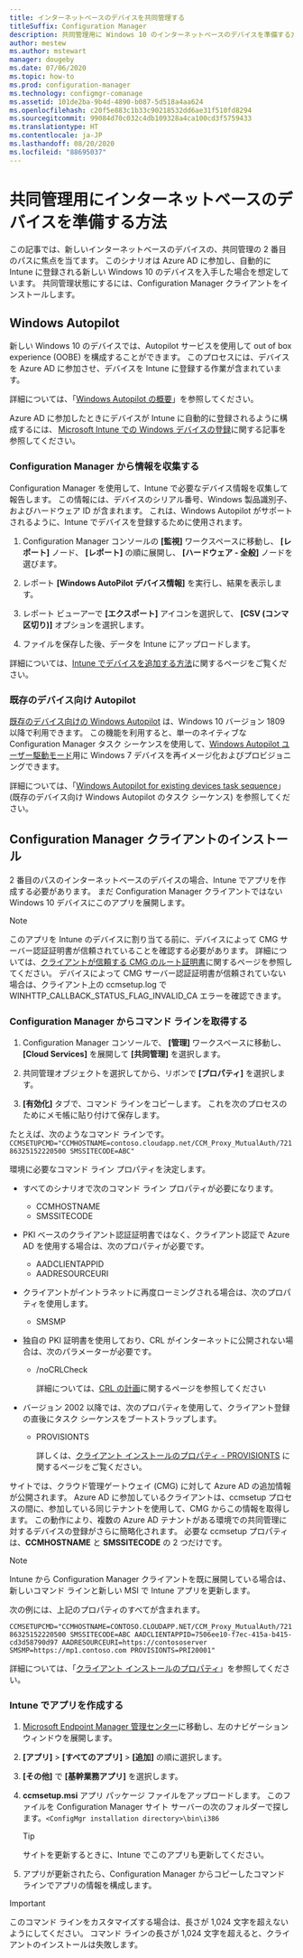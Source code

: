 ```yaml
---
title: インターネットベースのデバイスを共同管理する
titleSuffix: Configuration Manager
description: 共同管理用に Windows 10 のインターネットベースのデバイスを準備する方法について説明します。
author: mestew
ms.author: mstewart
manager: dougeby
ms.date: 07/06/2020
ms.topic: how-to
ms.prod: configuration-manager
ms.technology: configmgr-comanage
ms.assetid: 101de2ba-9b4d-4890-b087-5d518a4aa624
ms.openlocfilehash: c20f5e883c1b33c90218532dd6ae31f510fd8294
ms.sourcegitcommit: 99084d70c032c4db109328a4ca100cd3f5759433
ms.translationtype: HT
ms.contentlocale: ja-JP
ms.lasthandoff: 08/20/2020
ms.locfileid: "88695037"
---
```

# <a name="how-to-prepare-internet-based-devices-for-co-management"></a>共同管理用にインターネットベースのデバイスを準備する方法

この記事では、新しいインターネットベースのデバイスの、共同管理の 2 番目のパスに焦点を当てます。 このシナリオは Azure AD に参加し、自動的に Intune に登録される新しい Windows 10 のデバイスを入手した場合を想定しています。 共同管理状態にするには、Configuration Manager クライアントをインストールします。  

## <a name="windows-autopilot"></a>Windows Autopilot

新しい Windows 10 のデバイスでは、Autopilot サービスを使用して out of box experience (OOBE) を構成することができます。 このプロセスには、デバイスを Azure AD に参加させ、デバイスを Intune に登録する作業が含まれています。  

詳細については、「[Windows Autopilot の概要](../../autopilot/windows-autopilot.md)」を参照してください。

Azure AD に参加したときにデバイスが Intune に自動的に登録されるように構成するには、 [Microsoft Intune での Windows デバイスの登録](/intune/windows-enroll)に関する記事を参照してください。  

### <a name="gather-information-from-configuration-manager"></a>Configuration Manager から情報を収集する

Configuration Manager を使用して、Intune で必要なデバイス情報を収集して報告します。 この情報には、デバイスのシリアル番号、Windows 製品識別子、およびハードウェア ID が含まれます。 これは、Windows Autopilot がサポートされるように、Intune でデバイスを登録するために使用されます。

1. Configuration Manager コンソールの **[監視]** ワークスペースに移動し、 **[レポート]** ノード、 **[レポート]** の順に展開し、 **[ハードウェア - 全般]** ノードを選びます。  

2. レポート **[Windows AutoPilot デバイス情報]** を実行し、結果を表示します。  

3. レポート ビューアーで **[エクスポート]** アイコンを選択して、 **[CSV (コンマ区切り)]** オプションを選択します。  

4. ファイルを保存した後、データを Intune にアップロードします。  

詳細については、[Intune でデバイスを追加する方法](/intune/enrollment-autopilot#add-devices)に関するページをご覧ください。

### <a name="autopilot-for-existing-devices"></a>既存のデバイス向け Autopilot
<!--1358333-->

[既存のデバイス向けの Windows Autopilot](https://techcommunity.microsoft.com/t5/Windows-IT-Pro-Blog/New-Windows-Autopilot-capabilities-and-expanded-partner-support/ba-p/260430) は、Windows 10 バージョン 1809 以降で利用できます。 この機能を利用すると、単一のネイティブな Configuration Manager タスク シーケンスを使用して、[Windows Autopilot ユーザー駆動モード](../../autopilot/user-driven.md)用に Windows 7 デバイスを再イメージ化およびプロビジョニングできます。

詳細については、「[Windows Autopilot for existing devices task sequence](../../autopilot/existing-devices.md)」 (既存のデバイス向け Windows Autopilot のタスク シーケンス) を参照してください。

## <a name="install-the-configuration-manager-client"></a>Configuration Manager クライアントのインストール

2 番目のパスのインターネットベースのデバイスの場合、Intune でアプリを作成する必要があります。 まだ Configuration Manager クライアントではない Windows 10 デバイスにこのアプリを展開します。

> [!NOTE]
> このアプリを Intune のデバイスに割り当てる前に、デバイスによって CMG サーバー認証証明書が信頼されていることを確認する必要があります。 詳細については、[クライアントが信頼する CMG のルート証明書](../core/clients/manage/cmg/certificates-for-cloud-management-gateway.md#bkmk_cmgroot)に関するページを参照してください。 デバイスによって CMG サーバー認証証明書が信頼されていない場合は、クライアント上の ccmsetup.log で WINHTTP_CALLBACK_STATUS_FLAG_INVALID_CA エラーを確認できます。

### <a name="get-the-command-line-from-configuration-manager"></a>Configuration Manager からコマンド ラインを取得する

1. Configuration Manager コンソールで、 **[管理]** ワークスペースに移動し、 **[Cloud Services]** を展開して **[共同管理]** を選択します。  

2. 共同管理オブジェクトを選択してから、リボンで **[プロパティ]** を選択します。  

3. **[有効化]** タブで、コマンド ラインをコピーします。 これを次のプロセスのためにメモ帳に貼り付けて保存します。  

たとえば、次のようなコマンド ラインです。`CCMSETUPCMD="CCMHOSTNAME=contoso.cloudapp.net/CCM_Proxy_MutualAuth/72186325152220500 SMSSITECODE=ABC"`

<!--1358215-->
環境に必要なコマンド ライン プロパティを決定します。  

- すべてのシナリオで次のコマンド ライン プロパティが必要になります。  
  - CCMHOSTNAME  
  - SMSSITECODE  

- PKI ベースのクライアント認証証明書ではなく、クライアント認証で Azure AD を使用する場合は、次のプロパティが必要です。  
  - AADCLIENTAPPID  
  - AADRESOURCEURI  

- クライアントがイントラネットに再度ローミングされる場合は、次のプロパティを使用します。
  - SMSMP  

- 独自の PKI 証明書を使用しており、CRL がインターネットに公開されない場合は、次のパラメーターが必要です。  
  - /noCRLCheck  

    詳細については、[CRL の計画](../core/plan-design/security/plan-for-security.md#BKMK_PlanningForCRLs)に関するページを参照してください

- バージョン 2002 以降では、次のプロパティを使用して、クライアント登録の直後にタスク シーケンスをブートストラップします。
  - PROVISIONTS

    詳しくは、[クライアント インストールのプロパティ - PROVISIONTS](../core/clients/deploy/about-client-installation-properties.md#provisionts) に関するページをご覧ください。

サイトでは、クラウド管理ゲートウェイ (CMG) に対して Azure AD の追加情報が公開されます。 Azure AD に参加しているクライアントは、ccmsetup プロセスの間に、参加している同じテナントを使用して、CMG からこの情報を取得します。 この動作により、複数の Azure AD テナントがある環境での共同管理に対するデバイスの登録がさらに簡略化されます。 必要な ccmsetup プロパティは、**CCMHOSTNAME** と **SMSSITECODE** の 2 つだけです。<!--3607731-->

> [!NOTE]
> Intune から Configuration Manager クライアントを既に展開している場合は、新しいコマンド ラインと新しい MSI で Intune アプリを更新します。 <!-- SCCMDocs-pr issue 3084 -->

次の例には、上記のプロパティのすべてが含まれます。

`CCMSETUPCMD="CCMHOSTNAME=CONTOSO.CLOUDAPP.NET/CCM_Proxy_MutualAuth/72186325152220500 SMSSITECODE=ABC AADCLIENTAPPID=7506ee10-f7ec-415a-b415-cd3d58790d97 AADRESOURCEURI=https://contososerver SMSMP=https://mp1.contoso.com PROVISIONTS=PRI20001"`

詳細については、「[クライアント インストールのプロパティ](../core/clients/deploy/about-client-installation-properties.md)」を参照してください。

### <a name="create-the-app-in-intune"></a>Intune でアプリを作成する

1. [Microsoft Endpoint Manager 管理センター](https://endpoint.microsoft.com)に移動し、左のナビゲーション ウィンドウを展開します。  

2. **[アプリ]**  >  **[すべてのアプリ]**  >  **[追加]** の順に選択します。  

3. **[その他]** で **[基幹業務アプリ]** を選択します。  

4. **ccmsetup.msi** アプリ パッケージ ファイルをアップロードします。 このファイルを Configuration Manager サイト サーバーの次のフォルダーで探します。`<ConfigMgr installation directory>\bin\i386`  

    > [!Tip]  
    > サイトを更新するときに、Intune でこのアプリも更新してください。  

5. アプリが更新されたら、Configuration Manager からコピーしたコマンド ラインでアプリの情報を構成します。  

> [!IMPORTANT]
> このコマンド ラインをカスタマイズする場合は、長さが 1,024 文字を超えないようにしてください。 コマンド ラインの長さが 1,024 文字を超えると、クライアントのインストールは失敗します。